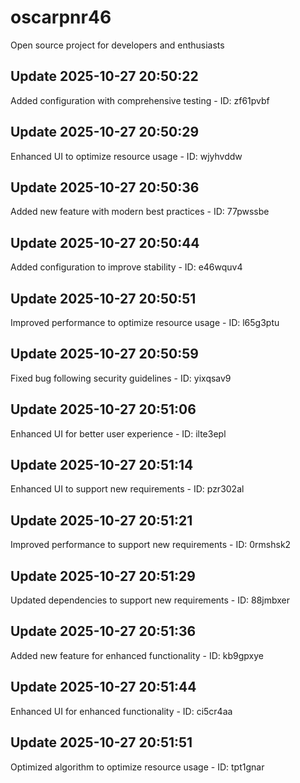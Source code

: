 # oscarpnr46
Open source project for developers and enthusiasts

## Update 2025-10-27 20:50:22
Added configuration with comprehensive testing - ID: zf61pvbf


## Update 2025-10-27 20:50:29
Enhanced UI to optimize resource usage - ID: wjyhvddw


## Update 2025-10-27 20:50:36
Added new feature with modern best practices - ID: 77pwssbe


## Update 2025-10-27 20:50:44
Added configuration to improve stability - ID: e46wquv4


## Update 2025-10-27 20:50:51
Improved performance to optimize resource usage - ID: l65g3ptu


## Update 2025-10-27 20:50:59
Fixed bug following security guidelines - ID: yixqsav9


## Update 2025-10-27 20:51:06
Enhanced UI for better user experience - ID: ilte3epl


## Update 2025-10-27 20:51:14
Enhanced UI to support new requirements - ID: pzr302al


## Update 2025-10-27 20:51:21
Improved performance to support new requirements - ID: 0rmshsk2


## Update 2025-10-27 20:51:29
Updated dependencies to support new requirements - ID: 88jmbxer


## Update 2025-10-27 20:51:36
Added new feature for enhanced functionality - ID: kb9gpxye


## Update 2025-10-27 20:51:44
Enhanced UI for enhanced functionality - ID: ci5cr4aa


## Update 2025-10-27 20:51:51
Optimized algorithm to optimize resource usage - ID: tpt1gnar

